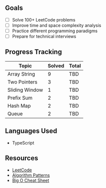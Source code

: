 ## Goals

- [ ] Solve 100+ LeetCode problems
- [ ] Improve time and space complexity analysis
- [ ] Practice different programming paradigms
- [ ] Prepare for technical interviews

## Progress Tracking

| Topic          | Solved | Total |
|----------------|--------|-------|
| Array String   | 9      | TBD   |
| Two Pointers   | 3      | TBD   |
| Sliding Window | 1      | TBD   |
| Prefix Sum     | 2      | TBD   |
| Hash Map       | 2      | TBD   |
| Queue          | 2      | TBD   |

## Languages Used

- TypeScript

[//]: # (## 📝 Solution Format)

[//]: # ()
[//]: # (Each solution includes:)

[//]: # (- Problem description and link)

[//]: # (- Approach explanation)

[//]: # (- Time and space complexity analysis)

[//]: # (- Code implementation)

[//]: # (- Test cases)

## Resources

- [LeetCode](https://leetcode.com/)
- [Algorithm Patterns](https://leetcode.com/explore/)
- [Big O Cheat Sheet](https://www.bigocheatsheet.com/)
